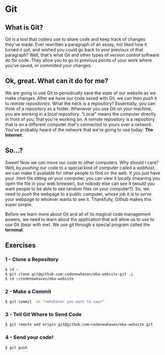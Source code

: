 Git
===

What is Git?
---
Git is a tool that coders use to share code and keep track of changes they've made. Ever rewritten a paragraph of an essay, not liked how it turned it out, and wished you could go back to your previous of that paragraph? Well, that's what Git and other types of _version control_ software do for code. They allow you to go to previous points of your work where you've saved, or _committed_ your changes.

Ok, great. What can it do for me?
---
We are going to use Git to periodically save the state of our website as we make changes. After we have our code saved with Git, we can then _push_ it to _remote repositories_. What the heck is a repository? Essentially, you can think of a repository as a folder. Whenever you use Git on your machine, you are working in a _local_ repository. "Local" means the computer directly in front of you, that you're working on. A _remote_ repository is a repository that is on a different computer that's connected to yours over a _network_. You've probably heard of the network that we're going to use today: **The Internet**.

So...?
------
Sweet! Now we can move our code to other computers. Why should I care? Well, by _pushing_ our code to a special kind of computer called a _webhost_, we can make it available for other people to find on the web. If you just have your .html file sitting on your computer, you can view it _locally_ (meaning you open the file in your web browser), but nobody else can see it (would you want people to be able to see random files on your computer?). So, we need to _push_ the webpage to a public computer, whose job it is to _serve_ your webpage to whoever wants to see it. Thankfully, Github makes this super simple.

Before we learn more about Git and all of its magical code management powers, we need to learn about the application that will allow us to use to use Git (bear with me). We use git through a special program called the **terminal**. 

Exercises
---------

### 1 - Clone a Repository
````bash
$ cd ~
$ git clone git@github.com:codenewhaven/mba-website.git .i
$ cd ~/codenewhaven/mba-website
````

### 2 - Make a Commit
````bash
$ git commit -am "<whatever you want to say>"
````

### 3 - Tell Git Where to Send Code
````bash
$ git remote add origin git@github.com:codenewhaven/mba-website.git
````

### 4 - Send your code!
````bash
$ git push
```` 
